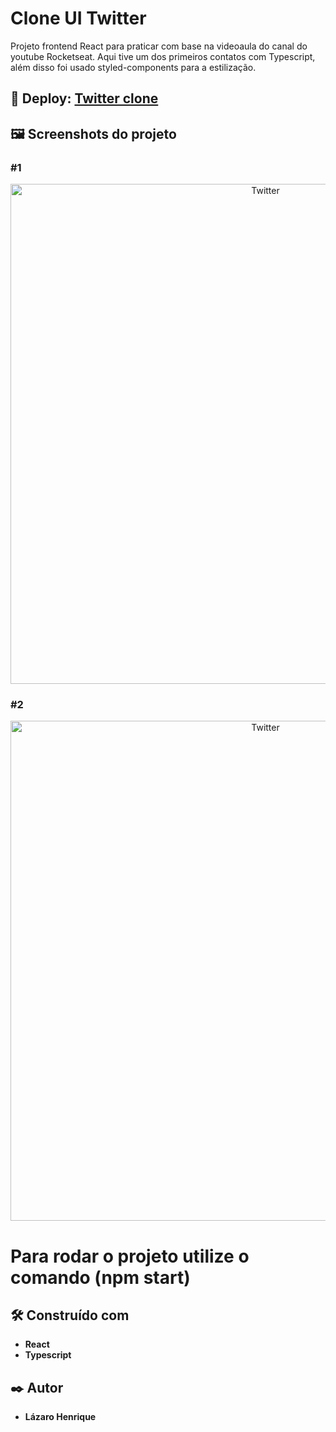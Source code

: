# Clone UI Twitter

Projeto frontend React para praticar com base na videoaula do canal do youtube Rocketseat. Aqui tive um dos primeiros contatos com Typescript, além disso foi usado styled-components para a estilização.

## 👀 Deploy: <a href="https://controle-financeiro-react-murex.vercel.app">Twitter clone</a>

## 🖼 Screenshots do projeto

### #1
<p align="center">
  <img align="center" src="https://user-images.githubusercontent.com/78514404/235302876-0456c839-046c-4850-a831-df1dff8406b7.PNG" alt="Twitter" width="800"/>
</p>

### #2
<p align="center">
  <img align="center" src="https://twitter-clone-react-woad.vercel.app" alt="Twitter" width="800"/>
</p>

# Para rodar o projeto utilize o comando (**npm start**) 

## 🛠️ Construído com

* **React**
* **Typescript**

## ✒️ Autor

* **Lázaro Henrique**  
